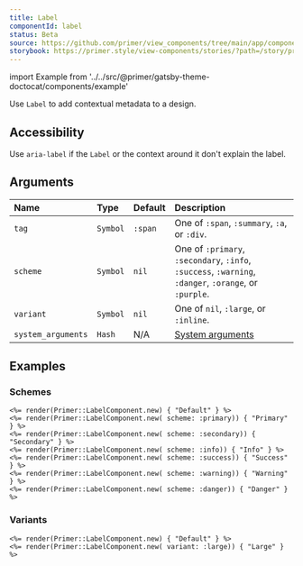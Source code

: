 ```yaml
---
title: Label
componentId: label
status: Beta
source: https://github.com/primer/view_components/tree/main/app/components/primer/label_component.rb
storybook: https://primer.style/view-components/stories/?path=/story/primer-label-component
---
```


import Example from '../../src/@primer/gatsby-theme-doctocat/components/example'

<!-- Warning: AUTO-GENERATED file, do not edit. Add code comments to your Ruby instead <3 -->

Use `Label` to add contextual metadata to a design.

## Accessibility

Use `aria-label` if the `Label` or the context around it don't explain the label.

## Arguments

| Name | Type | Default | Description |
| :- | :- | :- | :- |
| `tag` | `Symbol` | `:span` | One of `:span`, `:summary`, `:a`, or `:div`. |
| `scheme` | `Symbol` | `nil` | One of `:primary`, `:secondary`, `:info`, `:success`, `:warning`, `:danger`, `:orange`, or `:purple`. |
| `variant` | `Symbol` | `nil` | One of `nil`, `:large`, or `:inline`. |
| `system_arguments` | `Hash` | N/A | [System arguments](/system-arguments) |

## Examples

### Schemes

<Example src="<span data-view-component='true' class='Label'>Default</span><span data-view-component='true' class='Label Label--primary'>Primary</span><span data-view-component='true' class='Label Label--secondary'>Secondary</span><span data-view-component='true' class='Label Label--info'>Info</span><span data-view-component='true' class='Label Label--success'>Success</span><span data-view-component='true' class='Label Label--warning'>Warning</span><span data-view-component='true' class='Label Label--danger'>Danger</span>" />

```erb
<%= render(Primer::LabelComponent.new) { "Default" } %>
<%= render(Primer::LabelComponent.new( scheme: :primary)) { "Primary" } %>
<%= render(Primer::LabelComponent.new( scheme: :secondary)) { "Secondary" } %>
<%= render(Primer::LabelComponent.new( scheme: :info)) { "Info" } %>
<%= render(Primer::LabelComponent.new( scheme: :success)) { "Success" } %>
<%= render(Primer::LabelComponent.new( scheme: :warning)) { "Warning" } %>
<%= render(Primer::LabelComponent.new( scheme: :danger)) { "Danger" } %>
```

### Variants

<Example src="<span data-view-component='true' class='Label'>Default</span><span data-view-component='true' class='Label Label--large'>Large</span>" />

```erb
<%= render(Primer::LabelComponent.new) { "Default" } %>
<%= render(Primer::LabelComponent.new( variant: :large)) { "Large" } %>
```
